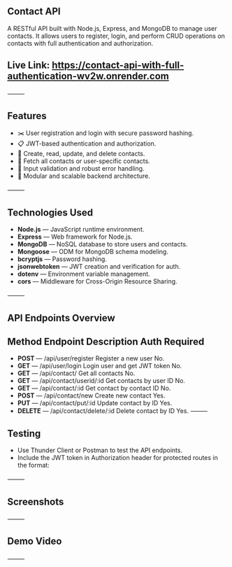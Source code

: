 ## Contact API
A RESTful API built with Node.js, Express, and MongoDB to manage user contacts. It allows users to register, login, and perform CRUD operations on contacts with full authentication and authorization.

## Live Link: https://contact-api-with-full-authentication-wv2w.onrender.com

⸻

## Features
 - ✂️ User registration and login with secure password hashing.
- 📋 JWT-based authentication and authorization.
- 📱 Create, read, update, and delete contacts.
- 📸 Fetch all contacts or user-specific contacts.
- 🎨 Input validation and robust error handling.
- 🔁 Modular and scalable backend architecture.	

⸻

## Technologies Used

 - **Node.js** — JavaScript runtime environment.
- **Express** — Web framework for Node.js.
- **MongoDB** — NoSQL database to store users and contacts.
- **Mongoose** — ODM for MongoDB schema modeling.
- **bcryptjs** — Password hashing.
- **jsonwebtoken** — JWT creation and verification for auth.
- **dotenv** — Environment variable management.
- **cors** — Middleware for Cross-Origin Resource Sharing.

⸻

## API Endpoints Overview

## Method	Endpoint	Description	Auth Required

 - **POST** — /api/user/register	Register a new user	No.
- **GET** — /api/user/login	Login user and get JWT token	No.
- **GET** — /api/contact/	Get all contacts	No.
- **GET** — /api/contact/userid/:id	Get contacts by user ID	No.
- **GET** — /api/contact/:id	Get contact by contact ID	No.
- **POST** — /api/contact/new	Create new contact	Yes.
- **PUT** — /api/contact/put/:id	Update contact by ID	Yes.
- **DELETE** — /api/contact/delete/:id	Delete contact by ID	Yes.
⸻

## Testing
- Use Thunder Client or Postman to test the API endpoints.
- Include the JWT token in Authorization header for protected routes in the format:

⸻

## Screenshots

⸻

## Demo Video

⸻
